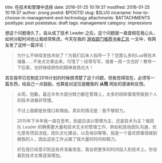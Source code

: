 title: 在技术和管理中选择
date: 2016-01-25 10:19:37
modified: 2016-01-25 10:19:37
author: zrong
postid: $POSTID
slug: $SLUG
nicename: how-to-choose-in-management-and-technology
attachments: $ATTACHMENTS
posttype: post
poststatus: draft
tags: management
category: impressions

想这个问题很久了。自从成了技术 Leader 之后，这个问题就一直盘桓在我心头，如何分配时间也让我经常焦虑。今天在我的 [游戏部门推荐书单汇总][1] 一文中，有网友发了这样一篇评论：

> 为什么不继续发技术帖了？为我们后来人指导一下？您那么多的Lua等技术储备……不发点文章出来，可惜了！经常写写，或者一周一文也好！教导一下后辈，也好继续把你的精神发扬光大！

其实我早已在制定2016计划的时候想清楚了这个问题，但我觉得现在，必须写一篇东西，给自己一点鼓励，也算是对这位提醒我的 **从筠** 网友的感谢和反馈。

> 从筠，抱歉。最近半年大部分精力都在管理上，太多的琐碎事情导致我个人的技术进展非常慢。
>
> 不过上面都是些借口和理由。真实的情况是：我不够努力。
> 
> 2015年下半年我一直在思考，到底应该以管理为主，还是技术为主？做团队 Leader 的确需要大量和技术无关的管理工作，例如和其他团队沟通，优化原有项目流程，团队文化建设，以及培训等等。我是一个喜欢把事情做到极致的人，因此这些工作占据了我大量的时间和精力。
> 
> 好在我已经意识到这些并准备改变。我会把更多的时间投入到技术上。你会看到技术文章逐渐增加。

[1]: http://zengrong.net/post/2408.htm#comments
